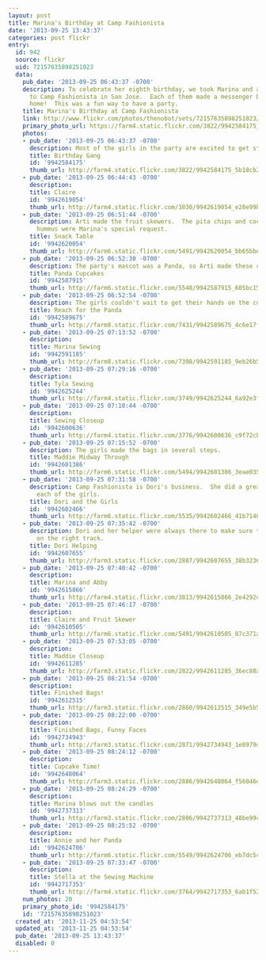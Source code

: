```yaml
---
layout: post
title: Marina's Birthday at Camp Fashionista
date: '2013-09-25 13:43:37'
categories: post flickr
entry:
  id: 942
  source: flickr
  uid: 72157635898251023
  data:
    pub_date: '2013-09-25 06:43:37 -0700'
    description: To celebrate her eighth birthday, we took Marina and a few friends
      to Camp Fashionista in San Jose.  Each of them made a messenger bag to take
      home!  This was a fun way to have a party.
    title: Marina's Birthday at Camp Fashionista
    link: http://www.flickr.com/photos/thenobot/sets/72157635898251023/
    primary_photo_url: https://farm4.static.flickr.com/3822/9942584175_5b18cb28c8_m.jpg
    photos:
    - pub_date: '2013-09-25 06:43:37 -0700'
      description: Most of the girls in the party are excited to get started.
      title: Birthday Gang
      id: '9942584175'
      thumb_url: http://farm4.static.flickr.com/3822/9942584175_5b18cb28c8_s.jpg
    - pub_date: '2013-09-25 06:44:43 -0700'
      description: 
      title: Claire
      id: '9942619054'
      thumb_url: http://farm4.static.flickr.com/3830/9942619054_e28e99b0ce_s.jpg
    - pub_date: '2013-09-25 06:51:44 -0700'
      description: Arti made the fruit skewers.  The pita chips and coconut curry
        hummus were Marina's special request.
      title: Snack Table
      id: '9942620054'
      thumb_url: http://farm6.static.flickr.com/5491/9942620054_bb65bbee8b_s.jpg
    - pub_date: '2013-09-25 06:52:30 -0700'
      description: The party's mascot was a Panda, so Arti made these cupcakes.
      title: Panda Cupcakes
      id: '9942587915'
      thumb_url: http://farm6.static.flickr.com/5548/9942587915_605bc1535c_s.jpg
    - pub_date: '2013-09-25 06:52:54 -0700'
      description: The girls couldn't wait to get their hands on the cupcakes.
      title: Reach for the Panda
      id: '9942589675'
      thumb_url: http://farm8.static.flickr.com/7431/9942589675_4c6e17f3a7_s.jpg
    - pub_date: '2013-09-25 07:13:52 -0700'
      description: 
      title: Marina Sewing
      id: '9942591185'
      thumb_url: http://farm8.static.flickr.com/7398/9942591185_9eb26b5f39_s.jpg
    - pub_date: '2013-09-25 07:29:16 -0700'
      description: 
      title: Tyla Sewing
      id: '9942625244'
      thumb_url: http://farm4.static.flickr.com/3749/9942625244_6a92e3fae5_s.jpg
    - pub_date: '2013-09-25 07:10:44 -0700'
      description: 
      title: Sewing Closeup
      id: '9942600636'
      thumb_url: http://farm4.static.flickr.com/3776/9942600636_c9f72cbf9e_s.jpg
    - pub_date: '2013-09-25 07:15:52 -0700'
      description: The girls made the bags in several steps.
      title: Maddie Midway Through
      id: '9942601386'
      thumb_url: http://farm6.static.flickr.com/5494/9942601386_3eae035c3b_s.jpg
    - pub_date: '2013-09-25 07:31:58 -0700'
      description: Camp Fashionista is Dori's business.  She did a great job with
        each of the girls.
      title: Dori and the Girls
      id: '9942602466'
      thumb_url: http://farm6.static.flickr.com/5535/9942602466_41b7140eb4_s.jpg
    - pub_date: '2013-09-25 07:35:42 -0700'
      description: Dori and her helper were always there to make sure the girls were
        on the right track.
      title: Dori Helping
      id: '9942607655'
      thumb_url: http://farm3.static.flickr.com/2887/9942607655_38b32365db_s.jpg
    - pub_date: '2013-09-25 07:40:42 -0700'
      description: 
      title: Marina and Abby
      id: '9942615866'
      thumb_url: http://farm4.static.flickr.com/3813/9942615866_2e4292df09_s.jpg
    - pub_date: '2013-09-25 07:46:17 -0700'
      description: 
      title: Claire and Fruit Skewer
      id: '9942610505'
      thumb_url: http://farm6.static.flickr.com/5491/9942610505_87c371af60_s.jpg
    - pub_date: '2013-09-25 07:53:05 -0700'
      description: 
      title: Maddie Closeup
      id: '9942611285'
      thumb_url: http://farm3.static.flickr.com/2822/9942611285_36ec88a01c_s.jpg
    - pub_date: '2013-09-25 08:21:54 -0700'
      description: 
      title: Finished Bags!
      id: '9942612515'
      thumb_url: http://farm3.static.flickr.com/2860/9942612515_349e5b5e33_s.jpg
    - pub_date: '2013-09-25 08:22:00 -0700'
      description: 
      title: Finished Bags, Funny Faces
      id: '9942734943'
      thumb_url: http://farm3.static.flickr.com/2871/9942734943_1e8979de56_s.jpg
    - pub_date: '2013-09-25 08:24:12 -0700'
      description: 
      title: Cupcake Time!
      id: '9942648064'
      thumb_url: http://farm3.static.flickr.com/2886/9942648064_f56046da60_s.jpg
    - pub_date: '2013-09-25 08:24:29 -0700'
      description: 
      title: Marina blows out the candles
      id: '9942737313'
      thumb_url: http://farm3.static.flickr.com/2806/9942737313_48be99c540_s.jpg
    - pub_date: '2013-09-25 08:25:52 -0700'
      description: 
      title: Annie and her Panda
      id: '9942624706'
      thumb_url: http://farm6.static.flickr.com/5549/9942624706_eb7dc5cff7_s.jpg
    - pub_date: '2013-09-25 07:33:47 -0700'
      description: 
      title: Stella at the Sewing Machine
      id: '9942717353'
      thumb_url: http://farm4.static.flickr.com/3764/9942717353_6ab1f52e8f_s.jpg
    num_photos: 20
    primary_photo_id: '9942584175'
    id: '72157635898251023'
  created_at: '2013-11-25 04:53:54'
  updated_at: '2013-11-25 04:53:54'
  pub_date: '2013-09-25 13:43:37'
  disabled: 0
---
```

